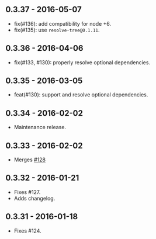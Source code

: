 ## 0.3.37 - 2016-05-07

- fix(#136): add compatibility for node +6.
- fix(#135): use `resolve-tree@0.1.11`.

## 0.3.36 - 2016-04-06

- fix(#133, #130): properly resolve optional dependencies.

## 0.3.35 - 2016-03-05

- feat(#130): support and resolve optional dependencies.

## 0.3.34 - 2016-02-02

- Maintenance release.

## 0.3.33 - 2016-02-02

- Merges [#128](https://github.com/h2non/nar/pull/128)

## 0.3.32 - 2016-01-21

- Fixes #127.
- Adds changelog.

## 0.3.31 - 2016-01-18

- Fixes #124.
